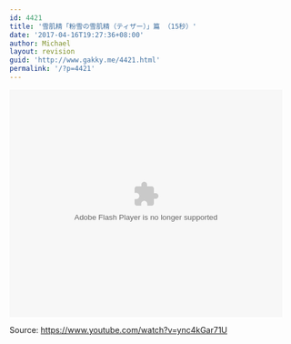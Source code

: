 ```yaml
---
id: 4421
title: '雪肌精「粉雪の雪肌精（ティザー）」篇 （15秒）'
date: '2017-04-16T19:27:36+08:00'
author: Michael
layout: revision
guid: 'http://www.gakky.me/4421.html'
permalink: '/?p=4421'
---
```


<embed height="400" src="http://www.tudou.com/v/Kk16ZMfuweA/&bid=05&rpid=51229674&resourceId=51229674_05_05_99/v.swf" type="application/x-shockwave-flash" width="480"></embed>

Source: <https://www.youtube.com/watch?v=ync4kGar71U>
